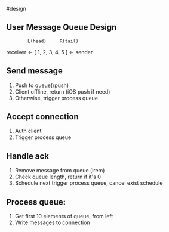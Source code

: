 #design


## User Message Queue Design

            L(head)     R(tail)
receiver <- [ 1, 2, 3, 4, 5 ] <- sender

## Send message

1. Push to queue(rpush)
2. Client offline, return (iOS push if need)
3. Otherwise, trigger process queue

## Accept connection

1. Auth client
2. Trigger process queue

## Handle ack
1. Remove message from queue (lrem)
2. Check queue length, return if it's 0
3. Schedule next trigger process queue, cancel exist schedule

## Process queue:

1. Get first 10 elements of queue, from left
2. Write messages to connection

